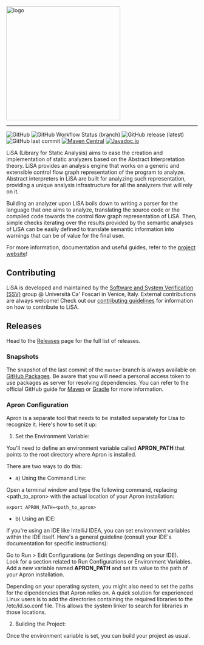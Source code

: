 <img src="logo.png" alt="logo" width="300"/>

---

![GitHub](https://img.shields.io/github/license/lisa-analyzer/lisa?color=brightgreen)
![GitHub Workflow Status (branch)](https://img.shields.io/github/actions/workflow/status/lisa-analyzer/lisa/gradle-master.yml?branch=master)
![GitHub release (latest)](https://img.shields.io/github/v/release/lisa-analyzer/lisa?display_name=release&color=brightgreen)
![GitHub last commit](https://img.shields.io/github/last-commit/lisa-analyzer/lisa)
[![Maven Central](https://img.shields.io/maven-central/v/io.github.lisa-analyzer/lisa-sdk?color=brightgreen)](https://search.maven.org/artifact/io.github.lisa-analyzer/lisa-sdk)
[![Javadoc.io](https://javadoc.io/badge2/io.github.lisa-analyzer/lisa-sdk/javadoc.svg)](https://javadoc.io/doc/io.github.lisa-analyzer/lisa-sdk)

LiSA (Library for Static Analysis) aims to ease the creation and implementation of static analyzers based on the Abstract Interpretation theory.
LiSA provides an analysis engine that works on a generic and extensible control flow graph representation of the program to analyze. Abstract interpreters in LiSA are built 
for analyzing such representation, providing a unique analysis infrastructure for all the analyzers that will rely on it.

Building an analyzer upon LiSA boils down to writing a parser for the language that one aims to analyze, translating the source code or the compiled code towards 
the control flow graph representation of LiSA. Then, simple checks iterating over the results provided by the semantic analyses of LiSA can be easily defined to translate 
semantic information into warnings that can be of value for the final user. 

For more information, documentation and useful guides, refer to the [project website](https://lisa-analyzer.github.io/)!

## Contributing 

LiSA is developed and maintained by the [Software and System Verification (SSV)](https://ssv.dais.unive.it/) group @ Università Ca' Foscari in Venice, Italy. 
External contributions are always welcome! Check out our [contributing guidelines](./CONTRIBUTING.md) for information on how to contribute to LiSA.

## Releases

Head to the [Releases](https://github.com/lisa-analyzer/lisa/releases) page for the full list of releases. 

### Snapshots

The snapshot of the last commit of the `master` branch is always available on [GitHub Packages](https://github.com/orgs/lisa-analyzer/packages?repo_name=lisa). Be aware that you will need a personal access token to use packages as server for resolving dependencies. You can refer to the official GitHub guide for [Maven](https://docs.github.com/en/packages/working-with-a-github-packages-registry/working-with-the-apache-maven-registry#authenticating-to-github-packages) or [Gradle](https://docs.github.com/en/packages/working-with-a-github-packages-registry/working-with-the-gradle-registry#authenticating-to-github-packages) for more information.

### Apron Configuration

Apron is a separate tool that needs to be installed separately for Lisa to recognize it. Here's how to set it up:

1. Set the Environment Variable:

You'll need to define an environment variable called **APRON_PATH** that points to the root directory where Apron is installed.

There are two ways to do this:

* a) Using the Command Line:

Open a terminal window and type the following command, replacing <path_to_apron> with the actual location of your Apron installation:

`export APRON_PATH=<path_to_apron>`

* b) Using an IDE:

If you're using an IDE like IntelliJ IDEA, you can set environment variables within the IDE itself. Here's a general guideline (consult your IDE's documentation for specific instructions):

Go to Run > Edit Configurations (or Settings depending on your IDE).\
Look for a section related to Run Configurations or Environment Variables.\
Add a new variable named **APRON_PATH** and set its value to the path of your Apron installation.

Depending on your operating system, you might also need to set the paths for the dipendencies that Apron relies on. A quick solution for experienced Linux users is to add the directories containing the required libraries to the /etc/ld.so.conf file. This allows the system linker to search for libraries in those locations.

2. Building the Project:

Once the environment variable is set, you can build your project as usual.